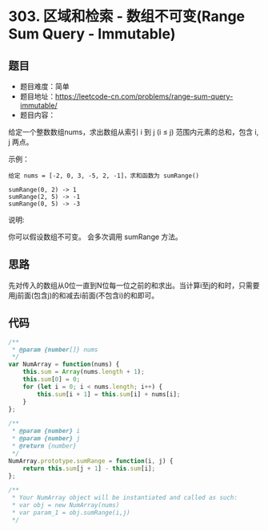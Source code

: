 # 303. 区域和检索 - 数组不可变(Range Sum Query - Immutable)

## 题目
* 题目难度：简单
* 题目地址：https://leetcode-cn.com/problems/range-sum-query-immutable/
* 题目内容：

给定一个整数数组nums，求出数组从索引 i 到 j (i ≤ j) 范围内元素的总和，包含 i, j 两点。

示例：

```
给定 nums = [-2, 0, 3, -5, 2, -1]，求和函数为 sumRange()

sumRange(0, 2) -> 1
sumRange(2, 5) -> -1
sumRange(0, 5) -> -3
```

说明:

你可以假设数组不可变。
会多次调用 sumRange 方法。


## 思路
先对传入的数组从0位一直到N位每一位之前的和求出。当计算i至j的和时，只需要用j前面(包含j)的和减去i前面(不包含i)的和即可。


## 代码
```JavaScript
/**
 * @param {number[]} nums
 */
var NumArray = function(nums) {
    this.sum = Array(nums.length + 1);
    this.sum[0] = 0;
    for (let i = 0; i < nums.length; i++) {
        this.sum[i + 1] = this.sum[i] + nums[i];
    }
};

/** 
 * @param {number} i 
 * @param {number} j
 * @return {number}
 */
NumArray.prototype.sumRange = function(i, j) {
    return this.sum[j + 1] - this.sum[i];
};

/** 
 * Your NumArray object will be instantiated and called as such:
 * var obj = new NumArray(nums)
 * var param_1 = obj.sumRange(i,j)
 */
```
